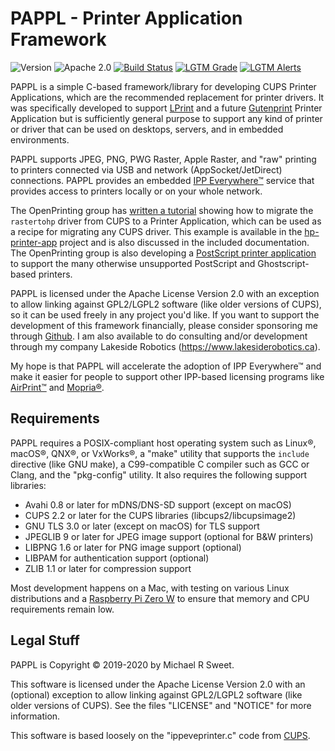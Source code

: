 PAPPL - Printer Application Framework
=====================================

![Version](https://img.shields.io/github/v/release/michaelrsweet/pappl?include_prereleases)
![Apache 2.0](https://img.shields.io/github/license/michaelrsweet/pappl)
[![Build Status](https://travis-ci.org/michaelrsweet/pappl.svg?branch=master)](https://travis-ci.org/github/michaelrsweet/pappl)
[![LGTM Grade](https://img.shields.io/lgtm/grade/cpp/github/michaelrsweet/pappl)](https://lgtm.com/projects/g/michaelrsweet/pappl/context:cpp)
[![LGTM Alerts](https://img.shields.io/lgtm/alerts/github/michaelrsweet/pappl)](https://lgtm.com/projects/g/michaelrsweet/pappl/)

PAPPL is a simple C-based framework/library for developing CUPS Printer
Applications, which are the recommended replacement for printer drivers.  It
was specifically developed to support [LPrint][1] and a future [Gutenprint][2]
Printer Application but is sufficiently general purpose to support any kind of
printer or driver that can be used on desktops, servers, and in embedded
environments.

PAPPL supports JPEG, PNG, PWG Raster, Apple Raster, and "raw" printing to
printers connected via USB and network (AppSocket/JetDirect) connections.
PAPPL provides an embedded [IPP Everywhere™][3] service that provides access
to printers locally or on your whole network.

The OpenPrinting group has [written a tutorial][4] showing how to migrate the
`rastertohp` driver from CUPS to a Printer Application, which can be used as a
recipe for migrating any CUPS driver.  This example is available in the
[hp-printer-app][5] project and is also discussed in the included documentation.
The OpenPrinting group is also developing a [PostScript printer application][6]
to support the many otherwise unsupported PostScript and Ghostscript-based
printers.

PAPPL is licensed under the Apache License Version 2.0 with an exception
to allow linking against GPL2/LGPL2 software (like older versions of CUPS),
so it can be used freely in any project you'd like.  If you want to support
the development of this framework financially, please consider sponsoring me
through [Github][7].  I am also available to do consulting and/or development
through my company Lakeside Robotics (<https://www.lakesiderobotics.ca>).

My hope is that PAPPL will accelerate the adoption of IPP Everywhere™ and
make it easier for people to support other IPP-based licensing programs like
[AirPrint™][8] and [Mopria®][9].


Requirements
------------

PAPPL requires a POSIX-compliant host operating system such as Linux®, macOS®,
QNX®, or VxWorks®, a "make" utility that supports the `include` directive (like
GNU make), a C99-compatible C compiler such as GCC or Clang, and the
"pkg-config" utility.  It also requires the following support libraries:

- Avahi 0.8 or later for mDNS/DNS-SD support (except on macOS)
- CUPS 2.2 or later for the CUPS libraries (libcups2/libcupsimage2)
- GNU TLS 3.0 or later (except on macOS) for TLS support
- JPEGLIB 9 or later for JPEG image support (optional for B&W printers)
- LIBPNG 1.6 or later for PNG image support (optional)
- LIBPAM for authentication support (optional)
- ZLIB 1.1 or later for compression support

Most development happens on a Mac, with testing on various Linux distributions
and a [Raspberry Pi Zero W][10] to ensure that memory and CPU requirements
remain low.


Legal Stuff
-----------

PAPPL is Copyright © 2019-2020 by Michael R Sweet.

This software is licensed under the Apache License Version 2.0 with an
(optional) exception to allow linking against GPL2/LGPL2 software (like older
versions of CUPS).  See the files "LICENSE" and "NOTICE" for more information.

This software is based loosely on the "ippeveprinter.c" code from [CUPS][11].


[1]: https://github.com/michaelrsweet/lprint
[2]: http://gutenprint.sf.net/
[3]: https://www.pwg.org/ipp/everywhere.html
[4]: https://openprinting.github.io/documentation/02-designing-printer-drivers/
[5]: https://github.com/michaelsweet/hp-printer-app
[6]: https://github.com/openprinting/ps-printer-app
[7]: https://github.com/sponsors/michaelrsweet
[8]: https://support.apple.com/en-us/HT201311
[9]: https://mopria.org/
[10]: https://www.raspberrypi.org/products/raspberry-pi-zero-w/
[11]: https://www.cups.org/
